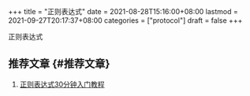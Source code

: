 +++
title = "正则表达式"
date = 2021-08-28T15:16:00+08:00
lastmod = 2021-09-27T20:17:37+08:00
categories = ["protocol"]
draft = false
+++

正则表达式

<!--more-->


## 推荐文章 {#推荐文章}

1.  [正则表达式30分钟入门教程](http://help.locoy.com/Document/Learn%5FRegex%5FFor%5F30%5FMinutes.htm)